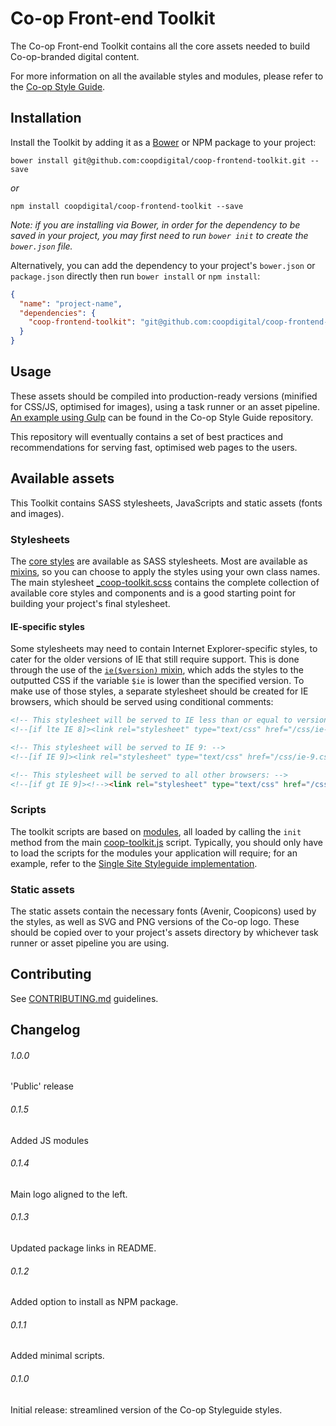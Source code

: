 # Co-op Front-end Toolkit

The Co-op Front-end Toolkit contains all the core assets needed to build Co-op-branded digital content.

For more information on all the available styles and modules, please refer to the [Co-op Style Guide](http://single-site-styleguide.herokuapp.com/front-end-elements/).

## Installation

Install the Toolkit by adding it as a [Bower](http://bower.io/) or NPM package to your project:

```
bower install git@github.com:coopdigital/coop-frontend-toolkit.git --save
```

_or_

```
npm install coopdigital/coop-frontend-toolkit --save
```

_Note: if you are installing via Bower, in order for the dependency to be saved in your project, you may first need to run `bower init` to create the `bower.json` file._

Alternatively, you can add the dependency to your project's `bower.json` or `package.json` directly then run `bower install` or `npm install`:

```json
{
  "name": "project-name",
  "dependencies": {
    "coop-frontend-toolkit": "git@github.com:coopdigital/coop-frontend-toolkit.git"
  }
}
```

## Usage

These assets should be compiled into production-ready versions (minified for CSS/JS, optimised for images), using a task runner or an asset pipeline. [An example using Gulp](https://github.com/coopdigital/single-site-styleguide/blob/master/gulpfile.js) can be found in the Co-op Style Guide repository.

This repository will eventually contains a set of best practices and recommendations for serving fast, optimised web pages to the users.

## Available assets

This Toolkit contains SASS stylesheets, JavaScripts and static assets (fonts and images).

### Stylesheets

The [core styles](styles) are available as SASS stylesheets. Most are available as [mixins](styles/mixins), so you can choose to apply the styles using your own class names. The main stylesheet [_coop-toolkit.scss](styles/_coop-toolkit.scss) contains the complete collection of available core styles and components and is a good starting point for building your project's final stylesheet.

#### IE-specific styles

Some stylesheets may need to contain Internet Explorer-specific styles, to cater for the older versions of IE that still require support. This is done through the use of the [`ie($version)` mixin](styles/mixins/_helpers.scss#L24), which adds the styles to the outputted CSS if the variable `$ie` is lower than the specified version. To make use of those styles, a separate stylesheet should be created for IE browsers, which should be served using conditional comments:

```html
<!-- This stylesheet will be served to IE less than or equal to version 8: -->
<!--[if lte IE 8]><link rel="stylesheet" type="text/css" href="/css/ie-lte8.css"><![endif]-->

<!-- This stylesheet will be served to IE 9: -->
<!--[if IE 9]><link rel="stylesheet" type="text/css" href="/css/ie-9.css"><![endif]-->

<!-- This stylesheet will be served to all other browsers: -->
<!--[if gt IE 9]><!--><link rel="stylesheet" type="text/css" href="/css/main.css"><!--<![endif]-->
```

### Scripts

The toolkit scripts are based on [modules](scripts/modules), all loaded by calling the `init` method from the main [coop-toolkit.js](scripts/coop-toolkit.js) script. Typically, you should only have to load the scripts for the modules your application will require; for an example, refer to the [Single Site Styleguide implementation](https://github.com/coopdigital/single-site-styleguide/blob/master/src/_js/main.js).

### Static assets

The static assets contain the necessary fonts (Avenir, Coopicons) used by the styles, as well as SVG and PNG versions of the Co-op logo. These should be copied over to your project's assets directory by whichever task runner or asset pipeline you are using.


## Contributing

See [CONTRIBUTING.md](CONTRIBUTING.md) guidelines.

## Changelog

###### 1.0.0
'Public' release
###### 0.1.5
Added JS modules
###### 0.1.4
Main logo aligned to the left.
###### 0.1.3
Updated package links in README.
###### 0.1.2
Added option to install as NPM package.
###### 0.1.1
Added minimal scripts.
###### 0.1.0
Initial release: streamlined version of the Co-op Styleguide styles.

